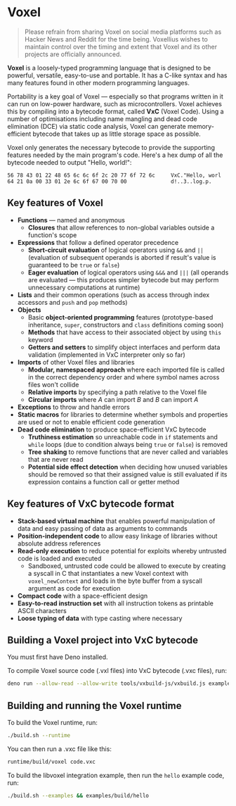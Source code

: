 # Voxel
> Please refrain from sharing Voxel on social media platforms such as Hacker News and Reddit for the time being. Voxellius wishes to maintain control over the timing and extent that Voxel and its other projects are officially announced.

**Voxel** is a loosely-typed programming language that is designed to be powerful, versatile, easy-to-use and portable. It has a C-like syntax and has many features found in other modern programming languages.

Portability is a key goal of Voxel — especially so that programs written in it can run on low-power hardware, such as microcontrollers. Voxel achieves this by compiling into a bytecode format, called **VxC** (Voxel Code). Using a number of optimisations including name mangling and dead code elimination (DCE) via static code analysis, Voxel can generate memory-efficient bytecode that takes up as little storage space as possible.

Voxel only generates the necessary bytecode to provide the supporting features needed by the main program's code. Here's a hex dump of all the bytecode needed to output "Hello, world!":

```
56 78 43 01 22 48 65 6c 6c 6f 2c 20 77 6f 72 6c     VxC."Hello, worl
64 21 0a 00 33 01 2e 6c 6f 67 00 70 00              d!..3..log.p.
```

## Key features of Voxel
* **Functions** — named and anonymous
    * **Closures** that allow references to non-global variables outside a function's scope
* **Expressions** that follow a defined operator precedence
    * **Short-circuit evaluation** of logical operators using `&&` and `||` (evaluation of subsequent operands is aborted if result's value is guaranteed to be `true` or `false`)
    * **Eager evaluation** of logical operators using `&&&` and `|||` (all operands are evaluated — this produces simpler bytecode but may perform unnecessary computations at runtime)
* **Lists** and their common operations (such as access through index accessors and `push` and `pop` methods)
* **Objects**
    * Basic **object-oriented programming** features (prototype-based inheritance, `super`, constructors and `class` definitions coming soon)
    * **Methods** that have access to their associated object by using `this` keyword
    * **Getters and setters** to simplify object interfaces and perform data validation (implemented in VxC interpreter only so far)
* **Imports** of other Voxel files and libraries
    * **Modular, namespaced approach** where each imported file is called in the correct dependency order and where symbol names across files won't collide
    * **Relative imports** by specifying a path relative to the Voxel file
    * **Circular imports** where _A_ can import _B_ and _B_ can import _A_
* **Exceptions** to throw and handle errors
* **Static macros** for libraries to determine whether symbols and properties are used or not to enable efficient code generation
* **Dead code elimination** to produce space-efficient VxC bytecode
    * **Truthiness estimation** so unreachable code in `if` statements and `while` loops (due to condition always being `true` or `false`) is removed
    * **Tree shaking** to remove functions that are never called and variables that are never read
    * **Potential side effect detection** when deciding how unused variables should be removed so that their assigned value is still evaluated if its expression contains a function call or getter method

## Key features of VxC bytecode format
* **Stack-based virtual machine** that enables powerful manipulation of data and easy passing of data as arguments to commands
* **Position-independent code** to allow easy linkage of libraries without absolute address references
* **Read-only execution** to reduce potential for exploits whereby untrusted code is loaded and executed
    * Sandboxed, untrusted code could be allowed to execute by creating a syscall in C that instantiates a new Voxel context with `voxel_newContext` and loads in the byte buffer from a syscall argument as code for execution
* **Compact code** with a space-efficient design
* **Easy-to-read instruction set** with all instruction tokens as printable ASCII characters
* **Loose typing of data** with type casting where necessary

## Building a Voxel project into VxC bytecode
You must first have Deno installed.

To compile Voxel source code (.vxl files) into VxC bytecode (.vxc files), run:

```bash
deno run --allow-read --allow-write tools/vxbuild-js/vxbuild.js examples/hello.vxl -o examples/build/hello.vxc
```

## Building and running the Voxel runtime
To build the Voxel runtime, run:

```bash
./build.sh --runtime
```

You can then run a .vxc file like this:

```bash
runtime/build/voxel code.vxc
```

To build the libvoxel integration example, then run the `hello` example code, run:

```bash
./build.sh --examples && examples/build/hello
```